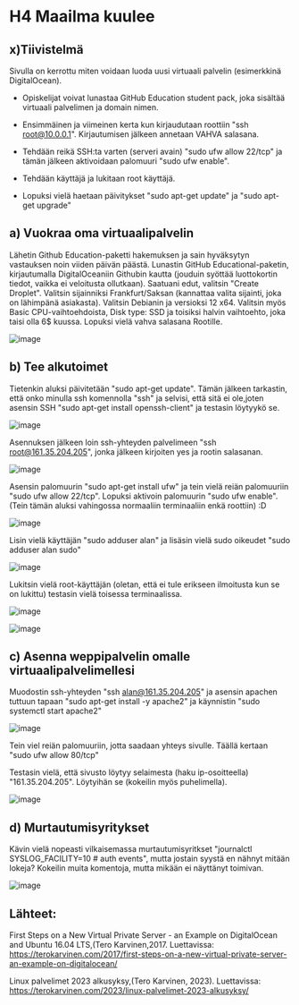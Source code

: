 # H4 Maailma kuulee

## x)Tiivistelmä

Sivulla on kerrottu miten voidaan luoda uusi virtuaali palvelin (esimerkkinä DigitalOcean).

* Opiskelijat voivat lunastaa GitHub Education student pack, joka sisältää virtuaali palvelimen ja domain nimen.

* Ensimmäinen ja viimeinen kerta kun kirjaudutaan roottiin "ssh root@10.0.0.1". Kirjautumisen jälkeen annetaan VAHVA salasana.

* Tehdään reikä SSH:ta varten (serveri avain) "sudo ufw allow 22/tcp" ja tämän jälkeen aktivoidaan palomuuri "sudo ufw enable".

* Tehdään käyttäjä ja lukitaan root käyttäjä.

* Lopuksi vielä haetaan päivitykset "sudo apt-get update" ja "sudo apt-get upgrade"

## a) Vuokraa oma virtuaalipalvelin

Lähetin Github Education-paketti hakemuksen ja sain hyväksytyn vastauksen noin viiden päivän päästä. Lunastin GitHub Educational-paketin, kirjautumalla DigitalOceaniin Githubin kautta (jouduin syöttää luottokortin tiedot, vaikka ei veloitusta ollutkaan). Saatuani edut, valitsin "Create Droplet". Valitsin sijainniksi Frankfurt/Saksan (kannattaa valita sijainti, joka on lähimpänä asiakasta). Valitsin Debianin ja versioksi 12 x64. Valitsin myös Basic CPU-vaihtoehdoista, Disk type: SSD ja toisiksi halvin vaihtoehto, joka taisi olla 6$ kuussa. Lopuksi vielä vahva salasana Rootille.

![image](https://github.com/bgx088/linux-kurssi/assets/143337810/c990af14-1a7d-4bed-aa7e-7d5d258581ef)

## b) Tee alkutoimet

Tietenkin aluksi päivitetään "sudo apt-get update". Tämän jälkeen tarkastin, että onko minulla ssh komennolla "ssh" ja selvisi, että sitä ei ole,joten asensin SSH "sudo apt-get install openssh-client" ja testasin löytyykö se. 

![image](https://github.com/bgx088/linux-kurssi/assets/143337810/cb5d0118-6306-4cbf-bb85-5de5a19d4536)

Asennuksen jälkeen loin ssh-yhteyden palvelimeen "ssh root@161.35.204.205", jonka jälkeen kirjoiten yes ja rootin salasanan. 

![image](https://github.com/bgx088/linux-kurssi/assets/143337810/68ddc3ae-33b2-4441-9962-d7dee53fe0cf)

Asensin palomuurin "sudo apt-get install ufw" ja tein vielä reiän palomuuriin "sudo ufw allow 22/tcp". Lopuksi aktivoin palomuurin "sudo ufw enable". (Tein tämän aluksi vahingossa normaaliin terminaaliin enkä roottiin) :D

![image](https://github.com/bgx088/linux-kurssi/assets/143337810/2e5fa856-07a9-466e-85b2-741bb75c9749)

Lisin vielä käyttäjän "sudo adduser alan" ja lisäsin vielä sudo oikeudet "sudo adduser alan sudo"

![image](https://github.com/bgx088/linux-kurssi/assets/143337810/66cfad9a-dfa6-4243-b862-33c020583e87)

Lukitsin vielä root-käyttäjän (oletan, että ei tule erikseen ilmoitusta kun se on lukittu) testasin vielä toisessa terminaalissa.

![image](https://github.com/bgx088/linux-kurssi/assets/143337810/162da206-6238-45b3-894e-b76f3effb0b5)

![image](https://github.com/bgx088/linux-kurssi/assets/143337810/df78d88f-4fd9-4003-be02-7e3cdc5ba376)

## c) Asenna weppipalvelin omalle virtuaalipalvelimellesi

Muodostin ssh-yhteyden "ssh alan@161.35.204.205" ja asensin apachen tuttuun tapaan "sudo apt-get install -y apache2" ja käynnistin "sudo systemctl start apache2"

![image](https://github.com/bgx088/linux-kurssi/assets/143337810/71809a7a-c7da-42f0-9fa1-fec62db0f1a7)

Tein viel reiän palomuuriin, jotta saadaan yhteys sivulle. Täällä kertaan "sudo ufw allow 80/tcp" 

Testasin vielä, että sivusto löytyy selaimesta (haku ip-osoitteella) "161.35.204.205". Löytyihän se (kokeilin myös puhelimella).

![image](https://github.com/bgx088/linux-kurssi/assets/143337810/8cb5218f-59b9-49cd-9c40-5d1e13464c7a)

## d) Murtautumisyritykset

Kävin vielä nopeasti vilkaisemassa murtautumisyritkset "journalctl SYSLOG_FACILITY=10 # auth events", mutta jostain syystä en nähnyt mitään lokeja? Kokeilin muita komentoja, mutta mikään ei näyttänyt toimivan.

![image](https://github.com/bgx088/linux-kurssi/assets/143337810/673e8514-f122-4ea8-9daf-a94fda7c903a)

## Lähteet:

First Steps on a New Virtual Private Server - an Example on DigitalOcean and Ubuntu 16.04 LTS,(Tero Karvinen,2017. Luettavissa: https://terokarvinen.com/2017/first-steps-on-a-new-virtual-private-server-an-example-on-digitalocean/

Linux palvelimet 2023 alkusyksy,(Tero Karvinen, 2023). Luettavissa: https://terokarvinen.com/2023/linux-palvelimet-2023-alkusyksy/














  
